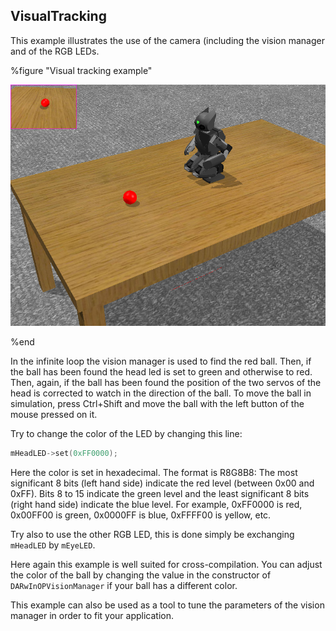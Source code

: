 ## VisualTracking

This example illustrates the use of the camera (including the vision manager and
of the RGB LEDs.

%figure "Visual tracking example"

![example_visualTracking.png](images/example_visualTracking.png)

%end

In the infinite loop the vision manager is used to find the red ball. Then, if
the ball has been found the head led is set to green and otherwise to red. Then,
again, if the ball has been found the position of the two servos of the head is
corrected to watch in the direction of the ball. To move the ball in simulation,
press Ctrl+Shift and move the ball with the left button of the mouse pressed on
it.

Try to change the color of the LED by changing this line:

``` c
mHeadLED->set(0xFF0000);
```

Here the color is set in hexadecimal. The format is R8G8B8: The most significant
8 bits (left hand side) indicate the red level (between 0x00 and 0xFF). Bits 8
to 15 indicate the green level and the least significant 8 bits (right hand
side) indicate the blue level. For example, 0xFF0000 is red, 0x00FF00 is green,
0x0000FF is blue, 0xFFFF00 is yellow, etc.

Try also to use the other RGB LED, this is done simply be exchanging `mHeadLED`
by `mEyeLED`.

Here again this example is well suited for cross-compilation. You can adjust the
color of the ball by changing the value in the constructor of
`DARwInOPVisionManager` if your ball has a different color.

This example can also be used as a tool to tune the parameters of the vision
manager in order to fit your application.

